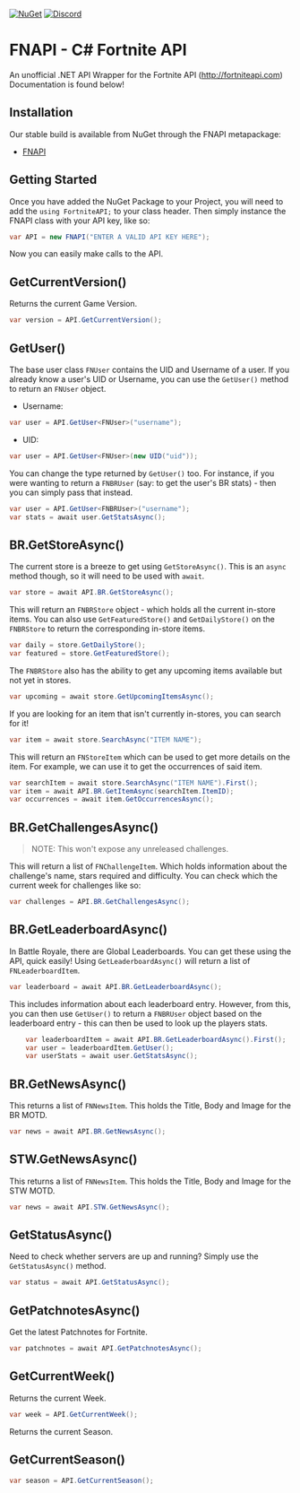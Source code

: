 [![NuGet](https://img.shields.io/badge/nuget-0.0.7-brightgreen.svg)](https://www.nuget.org/packages/FNAPI/)
[![Discord](https://discordapp.com/api/guilds/474621956562616331/widget.png)](https://discordapp.com/invite/8zPBaCQ)

# FNAPI - C# Fortnite API

An unofficial .NET API Wrapper for the Fortnite API (http://fortniteapi.com)
Documentation is found below!

## Installation

Our stable build is available from NuGet through the FNAPI metapackage:
- [FNAPI](https://www.nuget.org/packages/FNAPI/)

## Getting Started

Once you have added the NuGet Package to your Project, you will need to add the `using FortniteAPI;` to your class header.
Then simply instance the FNAPI class with your API key, like so:
```csharp
var API = new FNAPI("ENTER A VALID API KEY HERE");
```
Now you can easily make calls to the API.

## GetCurrentVersion()
Returns the current Game Version.
```csharp
var version = API.GetCurrentVersion();
```

## GetUser()
The base user class `FNUser` contains the UID and Username of a user. 
If you already know a user's UID or Username, you can use the `GetUser()` method to return an `FNUser` object.
- Username:
```csharp
var user = API.GetUser<FNUser>("username");
```
- UID:
```csharp
var user = API.GetUser<FNUser>(new UID("uid"));
```

You can change the type returned by `GetUser()` too. For instance, if you were wanting to return a `FNBRUser` (say: to get the user's BR stats) - then you can simply pass that instead.
```csharp
var user = API.GetUser<FNBRUser>("username");
var stats = await user.GetStatsAsync();
```

## BR.GetStoreAsync()
The current store is a breeze to get using `GetStoreAsync()`. 
This is an `async` method though, so it will need to be used with `await`.
```csharp
var store = await API.BR.GetStoreAsync();
```
This will return an `FNBRStore` object - which holds all the current in-store items.
You can also use `GetFeaturedStore()` and `GetDailyStore()` on the `FNBRStore` to return the corresponding in-store items.
```csharp
var daily = store.GetDailyStore();
var featured = store.GetFeaturedStore();
```
The `FNBRStore` also has the ability to get any upcoming items available but not yet in stores.
```csharp
var upcoming = await store.GetUpcomingItemsAsync();
```
If you are looking for an item that isn't currently in-stores, you can search for it!
```csharp
var item = await store.SearchAsync("ITEM NAME");
```
This will return an `FNStoreItem` which can be used to get more details on the item. 
For example, we can use it to get the occurrences of said item.
```csharp
var searchItem = await store.SearchAsync("ITEM NAME").First();
var item = await API.BR.GetItemAsync(searchItem.ItemID);
var occurrences = await item.GetOccurrencesAsync();
```

## BR.GetChallengesAsync()
>NOTE: This won't expose any unreleased challenges.

This will return a list of `FNChallengeItem`. Which holds information about the challenge's name, stars required and difficulty.
You can check which the current week for challenges like so:
```csharp
var challenges = API.BR.GetChallengesAsync();
```

## BR.GetLeaderboardAsync()
In Battle Royale, there are Global Leaderboards. You can get these using the API, quick easily!
Using `GetLeaderboardAsync()` will return a list of `FNLeaderboardItem`. 
```csharp
var leaderboard = await API.BR.GetLeaderboardAsync();
```
This includes information about each leaderboard entry. However, from this, you can then use `GetUser()` to return a `FNBRUser` object based on the leaderboard entry - this can then be used to look up the players stats.
```csharp
	var leaderboardItem = await API.BR.GetLeaderboardAsync().First();
	var user = leaderboardItem.GetUser();
	var userStats = await user.GetStatsAsync();
```

## BR.GetNewsAsync()
This returns a list of `FNNewsItem`. This holds the Title, Body and Image for the BR MOTD. 
```csharp
var news = await API.BR.GetNewsAsync();
```

## STW.GetNewsAsync()
This returns a list of `FNNewsItem`. This holds the Title, Body and Image for the STW MOTD.
```csharp
var news = await API.STW.GetNewsAsync();
```

## GetStatusAsync()
Need to check whether servers are up and running? Simply use the `GetStatusAsync()` method.
```csharp
var status = await API.GetStatusAsync();
```

## GetPatchnotesAsync()
Get the latest Patchnotes for Fortnite.
```csharp
var patchnotes = await API.GetPatchnotesAsync();
```

## GetCurrentWeek()
Returns the current Week.
```csharp
var week = API.GetCurrentWeek();
```
Returns the current Season.
## GetCurrentSeason()
```csharp
var season = API.GetCurrentSeason();
```
